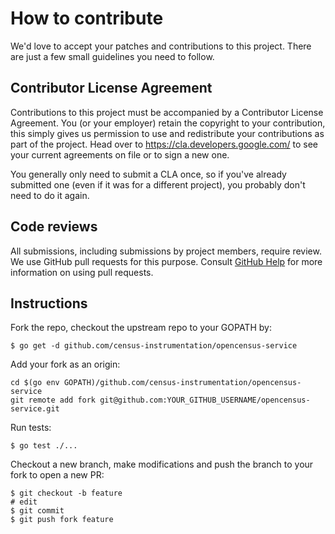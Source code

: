 # How to contribute

We'd love to accept your patches and contributions to this project. There are
just a few small guidelines you need to follow.

## Contributor License Agreement

Contributions to this project must be accompanied by a Contributor License
Agreement. You (or your employer) retain the copyright to your contribution,
this simply gives us permission to use and redistribute your contributions as
part of the project. Head over to <https://cla.developers.google.com/> to see
your current agreements on file or to sign a new one.

You generally only need to submit a CLA once, so if you've already submitted one
(even if it was for a different project), you probably don't need to do it
again.

## Code reviews

All submissions, including submissions by project members, require review. We
use GitHub pull requests for this purpose. Consult [GitHub Help] for more
information on using pull requests.

[GitHub Help]: https://help.github.com/articles/about-pull-requests/

## Instructions

Fork the repo, checkout the upstream repo to your GOPATH by:

```
$ go get -d github.com/census-instrumentation/opencensus-service
```

Add your fork as an origin:

```
cd $(go env GOPATH)/github.com/census-instrumentation/opencensus-service
git remote add fork git@github.com:YOUR_GITHUB_USERNAME/opencensus-service.git
```

Run tests:

```
$ go test ./...
```

Checkout a new branch, make modifications and push the branch to your fork
to open a new PR:

```
$ git checkout -b feature
# edit
$ git commit
$ git push fork feature
```
